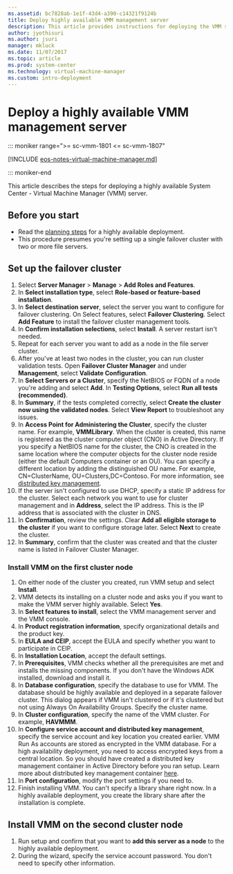 ```yaml
---
ms.assetid: bc7828ab-1e1f-43d4-a390-c14321f9124b
title: Deploy highly available VMM management server
description: This article provides instructions for deploying the VMM server in high availability mode
author: jyothisuri
ms.author: jsuri
manager: mkluck
ms.date: 11/07/2017
ms.topic: article
ms.prod: system-center
ms.technology: virtual-machine-manager
ms.custom: intro-deployment
---
```


# Deploy a highly available VMM management server

::: moniker range=">= sc-vmm-1801 <= sc-vmm-1807"

[!INCLUDE [eos-notes-virtual-machine-manager.md](../includes/eos-notes-virtual-machine-manager.md)]

::: moniker-end

This article describes the steps for deploying a highly available System Center - Virtual Machine Manager (VMM) server.

## Before you start

- Read the [planning steps](plan-ha-install.md) for a highly available deployment.
- This procedure presumes you're setting up a single failover cluster with two or more file servers.

## Set up the failover cluster

1. Select **Server Manager** > **Manage** > **Add Roles and Features**.
2. In **Select installation type**, select **Role-based or feature-based installation**.
3. In **Select destination server**, select the server you want to configure for failover clustering. On Select features, select **Failover Clustering**. Select **Add Feature** to install the failover cluster management tools.
4. In **Confirm installation selections**, select **Install**. A server restart isn't needed.
5. Repeat for each server you want to add as a node in the file server cluster.
6. After you've at least two nodes in the cluster, you can run cluster validation tests. Open **Failover Cluster Manager** and under **Management**, select **Validate Configuration**.
7. In **Select Servers or a Cluster**, specify the NetBIOS or FQDN of a node you're adding and select **Add**. In **Testing Options**, select **Run all tests (recommended)**.
8. In **Summary**, if the tests completed correctly, select **Create the cluster now using the validated nodes**. Select **View Report** to troubleshoot any issues.
9. In **Access Point for Administering the Cluster**, specify the cluster name. For example, **VMMLibrary**.
 When the cluster is created, this name is registered as the cluster computer object (CNO) in Active Directory. If you specify a NetBIOS name for the cluster, the CNO is created in the same location where the computer objects for the cluster node reside (either the default Computers container or an OU). You can specify a different location by adding the distinguished OU name. For example, CN=ClusterName, OU=Clusters,DC=Contoso. For more information, see [distributed key management](plan-install.md#distributed-key-management).
10. If the server isn't configured to use DHCP, specify a static IP address for the cluster. Select each network you want to use for cluster management and in **Address**, select the IP address. This is the IP address that is associated with the cluster in DNS.
11. In **Confirmation**, review the settings. Clear **Add all eligible storage to the cluster** if you want to configure storage later. Select **Next** to create the cluster.
12. In **Summary**, confirm that the cluster was created and that the cluster name is listed in Failover Cluster Manager.

### Install VMM on the first cluster node

1. On either node of the cluster you created, run VMM setup and select **Install**.
2. VMM detects its installing on a cluster node and asks you if you want to make the VMM server highly available. Select **Yes**.
3. In **Select features to install**, select the VMM management server and the VMM console.
4. In **Product registration information**, specify organizational details and the product key.
5. In **EULA and CEIP**, accept the EULA and specify whether you want to participate in CEIP.
6. In **Installation Location**, accept the default settings.
7. In **Prerequisites**, VMM checks whether all the prerequisites are met and installs the missing components. If you don't have the Windows ADK installed, download and install it.
8. In **Database configuration**, specify the database to use for VMM. The database should be highly available and deployed in a separate failover cluster. This dialog appears if VMM isn't clustered or if it's clustered but not using Always On Availability Groups. Specify the cluster name.
9. In **Cluster configuration**, specify the name of the VMM cluster. For example, **HAVMMM**.
10. In **Configure service account and distributed key management**, specify the service account and key location you created earlier. VMM Run As accounts are stored as encrypted in the VMM database. For a high availability deployment, you need to access encrypted keys from a central location. So you should have created a distributed key management container in Active Directory before you ran setup. Learn more about distributed key management container [here](plan-install.md#distributed-key-management).
11. In **Port configuration**, modify the port settings if you need to.
12. Finish installing VMM. You can't specify a library share right now. In a highly available deployment, you create the library share after the installation is complete.

## Install VMM on the second cluster node

1. Run setup and confirm that you want to **add this server as a node** to the highly available deployment.
2. During the wizard, specify the service account password. You don't need to specify other information.
